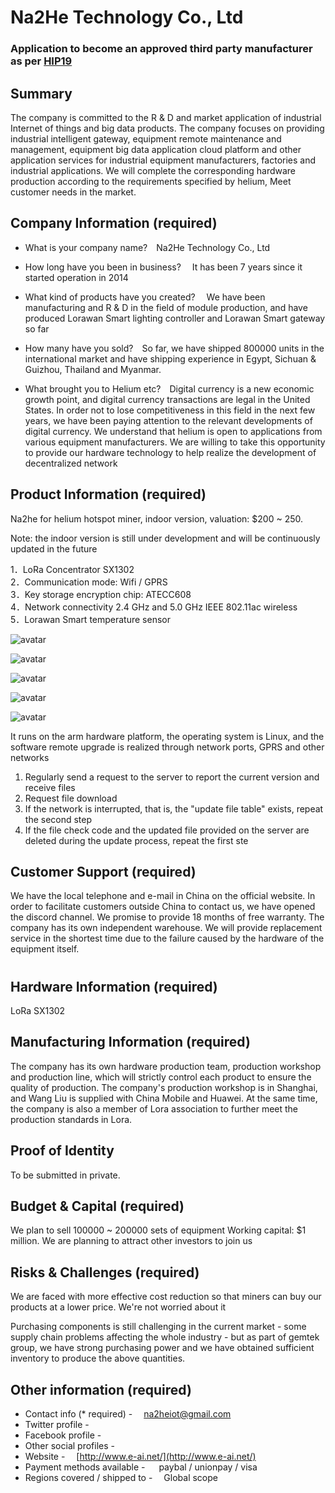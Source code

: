 # Na2He Technology Co., Ltd
### Application to become an approved third party manufacturer as per [HIP19](https://github.com/helium/HIP/blob/master/0019-third-party-manufacturers.md)

## Summary

The company is committed to the R & D and market application of industrial Internet of things and big data products. The company focuses on providing industrial intelligent gateway, equipment remote maintenance and management, equipment big data application cloud platform and other application services for industrial equipment manufacturers, factories and industrial applications. We will complete the corresponding hardware production according to the requirements specified by helium, Meet customer needs in the market.

## Company Information (required)

* What is your company name?&emsp;Na2He Technology Co., Ltd

* How long have you been in business? &emsp;It has been 7 years since it started operation in 2014

* What kind of products have you created? &emsp;We have been manufacturing and R & D in the field of module production, and have produced Lorawan Smart lighting controller and Lorawan Smart gateway so far

* How many have you sold?&emsp;So far, we have shipped 800000 units in the international market and have shipping experience in Egypt, Sichuan & Guizhou, Thailand and Myanmar.

* What brought you to Helium etc?&emsp;Digital currency is a new economic growth point, and digital currency transactions are legal in the United States. In order not to lose competitiveness in this field in the next few years, we have been paying attention to the relevant developments of digital currency. We understand that helium is open to applications from various equipment manufacturers. We are willing to take this opportunity to provide our hardware technology to help realize the development of decentralized network

## Product Information (required)

Na2he for helium hotspot miner, indoor version, valuation: $200 ~ 250.

Note: the indoor version is still under development and will be continuously updated in the future <br />

1．LoRa Concentrator SX1302 <br />
2．Communication mode: Wifi / GPRS <br />
3．Key storage encryption chip: ATECC608 <br />
4．Network connectivity 2.4 GHz and 5.0 GHz IEEE 802.11ac wireless <br />
5．Lorawan Smart temperature sensor 

![avatar](./na2he/1.jpg)<br />

![avatar](./na2he/2.jpg)<br />

![avatar](./na2he/3.jpg)<br />

![avatar](./na2he/4.jpg)<br />

![avatar](./na2he/5.jpg)<br />

It runs on the arm hardware platform, the operating system is Linux, and the software remote upgrade is realized through network ports, GPRS and other networks
1. Regularly send a request to the server to report the current version and receive files
2. Request file download
3. If the network is interrupted, that is, the "update file table" exists, repeat the second step
4. If the file check code and the updated file provided on the server are deleted during the update process, repeat the first ste



## Customer Support (required)

We have the local telephone and e-mail in China on the official website. In order to facilitate customers outside China to contact us, we have opened the discord channel. We promise to provide 18 months of free warranty. The company has its own independent warehouse. We will provide replacement service in the shortest time due to the failure caused by the hardware of the equipment itself.

#

## Hardware Information (required)

LoRa  SX1302

## Manufacturing Information (required)

The company has its own hardware production team, production workshop and production line, which will strictly control each product to ensure the quality of production. The company's production workshop is in Shanghai, and Wang Liu is supplied with China Mobile and Huawei. At the same time, the company is also a member of Lora association to further meet the production standards in Lora.

## Proof of Identity

To be submitted in private.

## Budget & Capital (required)

We plan to sell 100000 ~ 200000 sets of equipment
Working capital: $1 million. We are planning to attract other investors to join us

## Risks & Challenges (required)

We are faced with more effective cost reduction so that miners can buy our products at a lower price. We're not worried about it

Purchasing components is still challenging in the current market - some supply chain problems affecting the whole industry - but as part of gemtek group, we have strong purchasing power and we have obtained sufficient inventory to produce the above quantities.

## Other information (required)

* Contact info (* required) - &emsp;na2heiot@gmail.com
* Twitter profile -
* Facebook profile -
* Other social profiles -
* Website -&emsp; [http://www.e-ai.net/](http://www.e-ai.net/)
* Payment methods available -   &emsp; paybal / unionpay / visa
* Regions covered / shipped to - &emsp;Global scope

